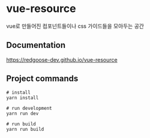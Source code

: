 # vue-resource

vue로 만들어진 컴포넌트들이나 css 가이드들을 모아두는 공간


## Documentation

https://redgoose-dev.github.io/vue-resource


## Project commands
```
# install
yarn install

# run development
yarn run dev

# run build
yarn run build
```
